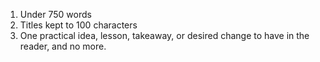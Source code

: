 1. Under 750 words
2. Titles kept to 100 characters
3. One practical idea, lesson, takeaway, or desired change to have in the reader, and no more.